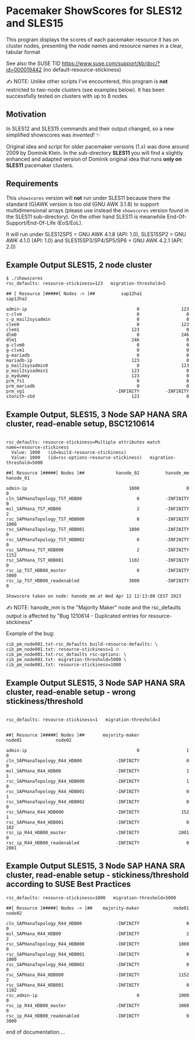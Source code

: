 # Pacemaker ShowScores for SLES12 and SLES15

This program displays the scores of each pacemaker resource it has on cluster nodes, presenting the node names and resource names in a clear, tabular format

See also the SUSE TID <https://www.suse.com/support/kb/doc/?id=000019442>  (no default-resource-stickiness)

✍ NOTE: Unlike other scripts I’ve encountered, this program is **not** restricted to two-node clusters (see examples below). It has been successfully tested on clusters with up to 8 nodes.

## Motivation

In SLES12 and SLES15 commands and their output changed, so a new simplified showscores was _invented_!  :sparkles:

Original idea and script for older pacemaker versions (1.x) was done around 2009 by Dominik Klein.
In the sub-directory **SLES11** you will find a slightly enhanced and adapted version of Dominik original idea that runs **only on SLES11** pacemaker clusters.

## Requirements

This `showscores` version will **not** run under SLES11 because there the standard (G)AWK version is too old (GNU AWK 3.1.8) to support multidimensional arrays (please use instead the `showscores` version found in the SLES11 sub-directory). On the other hand SLES11 is meanwhile End-Of-Support/End-Of-Life (EoS/EoL).

It will run under SLES12SP5 = GNU AWK 4.1.8 (API: 1.0), SLES15SP2 = GNU AWK 4.1.0 (API: 1.0) and SLES15SP3/SP4/SP5/SP6 = GNU AWK 4.2.1 (API: 2.0)

## Example Output SLES15, 2 node cluster

``` shell
$ ./showscores
rsc_defaults: resource-stickiness=123   migration-threshold=5

## [ Resource ]#####[ Nodes -> ]##          sap12ha1           sap12ha2

admin-ip                                          0                123
c-clvm                                            0                  0
c-p_mail2sysadmin                                 0                  0
clee0                                             0                123
clem1                                           123                  0
dlm0                                              0                246
dlm1                                            246                  0
g-clvm0                                           0                  0
g-clvm1                                           0                  0
g-mariadb                                         0                  0
mariadb-ip                                      123                  0
p_mail2sysadmin0                                  0                123
p_mail2sysadmin1                                123                  0
p_mydummy                                       123                  0
prm_fs1                                           0                  0
prm_mariadb                                       0                  0
prm_vg1                                   -INFINITY          -INFINITY
stonith-sbd                                     123                  0
```

## Example Output, SLES15, 3 Node SAP HANA SRA cluster, read-enable setup, BSC1210614

``` shell

rsc_defaults: resource-stickiness=Multiple attributes match name=resource-stickiness
  Value: 1000   (id=build-resource-stickiness)
  Value: 1000   (id=rsc-options-resource-stickiness)   migration-threshold=5000

##[ Resource ]#####[ Nodes ]##            hanode_02          hanode_mm          hanode_01

admin-ip                                       1000                  0                  0
cln_SAPHanaTopology_TST_HDB00                     0          -INFINITY                  0
msl_SAPHana_TST_HDB00                             2          -INFINITY                  2
rsc_SAPHanaTopology_TST_HDB000                    0          -INFINITY               1000
rsc_SAPHanaTopology_TST_HDB001                 1000          -INFINITY                  0
rsc_SAPHanaTopology_TST_HDB002                    0          -INFINITY                  0
rsc_SAPHana_TST_HDB000                            2          -INFINITY               1152
rsc_SAPHana_TST_HDB001                         1102          -INFINITY                  0
rsc_ip_TST_HDB00_master                           0          -INFINITY               3000
rsc_ip_TST_HDB00_readenabled                   3000          -INFINITY                  0

Showscore taken on node: hanode_mm at Wed Apr 12 12:13:08 CEST 2023
```

✍ NOTE: hanode_mm is the "Majority Maker" node  and the rsc_defaults output is affected by "Bug 1210614 - Duplicated entries for resource-stickiness"

Example of the bug:

    cib_pm_node001.txt-rsc_defaults build-resource-defaults: \
    cib_pm_node001.txt:	resource-stickiness=1 🔥
    cib_pm_node001.txt-rsc_defaults rsc-options: \
    cib_pm_node001.txt-	migration-threshold=5000 \
    cib_pm_node001.txt:	resource-stickiness=1000

## Example Output SLES15, 3 Node SAP HANA SRA cluster, read-enable setup - wrong stickiness/threshold

``` shell

rsc_defaults: resource-stickiness=1   migration-threshold=3


##[ Resource ]#####[ Nodes ]##       majority-maker              node01             node02

admin-ip                                          0                  1                  0
cln_SAPHanaTopology_R44_HDB00             -INFINITY                  0                  0
msl_SAPHana_R44_HDB00                     -INFINITY                  1                  1
rsc_SAPHanaTopology_R44_HDB000            -INFINITY                  1                  0
rsc_SAPHanaTopology_R44_HDB001            -INFINITY                  0                  1
rsc_SAPHanaTopology_R44_HDB002            -INFINITY                  0                  0
rsc_SAPHana_R44_HDB000                    -INFINITY                152                  1
rsc_SAPHana_R44_HDB001                    -INFINITY                  0                102
rsc_ip_R44_HDB00_master                   -INFINITY               2001                  0
rsc_ip_R44_HDB00_readenabled              -INFINITY                  0               2001

```
## Example Output SLES15, 3 Node SAP HANA SRA cluster, read-enable setup - stickiness/threshold according to SUSE Best Practices

``` shell
rsc_defaults: resource-stickiness=1000   migration-threshold=5000

##[ Resource ]#####[ Nodes -> ]##    majority-maker             node01             node02

cln_SAPHanaTopology_R44_HDB00             -INFINITY                  0                  0
msl_SAPHana_R44_HDB00                     -INFINITY                  2                  2
rsc_SAPHanaTopology_R44_HDB000            -INFINITY               1000                  0
rsc_SAPHanaTopology_R44_HDB001            -INFINITY                  0               1000
rsc_SAPHanaTopology_R44_HDB002            -INFINITY                  0                  0
rsc_SAPHana_R44_HDB000                    -INFINITY               1152                  2
rsc_SAPHana_R44_HDB001                    -INFINITY                  0               1102
rsc_admin-ip                                      0               1000                  0
rsc_ip_R44_HDB00_master                   -INFINITY               3000                  0
rsc_ip_R44_HDB00_readenabled              -INFINITY                  0               3000
```

end of documentation....

<!--
vim:set fileencoding=utf8 fileformat=unix filetype=gfm tabstop=2 expandtab:
$Id: Readme.md,v 1.11 2025/03/03 16:30:44 ralph Exp $
-->
